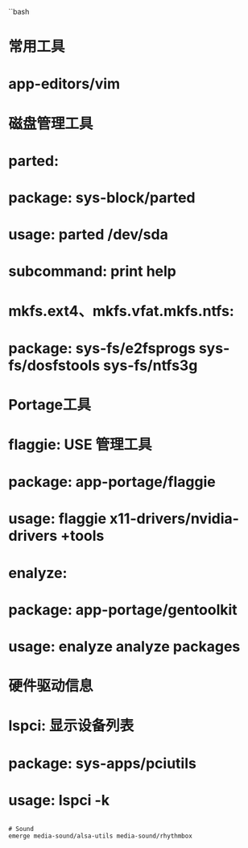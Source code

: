 ``bash
#
# 常用工具
#   app-editors/vim
#
# 磁盘管理工具
#   parted:
#       package: sys-block/parted
#       usage:  parted /dev/sda
#       subcommand: print help
#   mkfs.ext4、mkfs.vfat.mkfs.ntfs:
#       package: sys-fs/e2fsprogs sys-fs/dosfstools sys-fs/ntfs3g
#
# Portage工具
#   flaggie: USE 管理工具
#       package: app-portage/flaggie
#       usage: flaggie x11-drivers/nvidia-drivers +tools
#   enalyze:
#       package: app-portage/gentoolkit
#       usage: enalyze analyze packages
#
# 硬件驱动信息
#   lspci: 显示设备列表
#      package: sys-apps/pciutils
#      usage: lspci -k
```

# Sound
emerge media-sound/alsa-utils media-sound/rhythmbox
